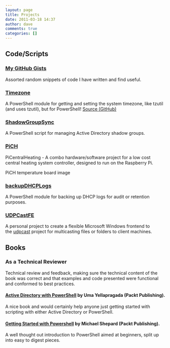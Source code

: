 ```yaml
---
layout: page
title: Projects
date: 2011-03-18 14:37
author: dave
comments: true
categories: []
---
```


## Code/Scripts

### [My GitHub Gists](https://gist.github.com/davegreen)

Assorted random snippets of code I have written and find useful.

### [Timezone](https://www.powershellgallery.com/packages/Timezone/)

A PowerShell module for getting and setting the system timezone, like tzutil (and uses tzutil), but for PowerShell! [Source (GitHub)](https://github.com/davegreen/PowerShell/tree/master/Modules/Timezone)

### [ShadowGroupSync](https://github.com/davegreen/shadowGroupSync)

A PowerShell script for managing Active Directory shadow groups.

### [PiCH](https://github.com/davegreen/PiCH.git)

PiCentralHeating - A combo hardware/software project for a low cost central heating system controller, designed to run on the Raspberry Pi.

PiCH temperature board image

### [backupDHCPLogs](https://github.com/davegreen/backupDhcpLogs.git)

A PowerShell module for backing up DHCP logs for audit or retention purposes.

### [UDPCastFE](https://github.com/davegreen/udpcastFE.git)

A personal project to create a flexible Microsoft Windows frontend to the [udpcast](http://udpcast.linux.lu) project for multicasting files or folders to client machines.

## Books

### As a Technical Reviewer

Technical review and feedback, making sure the technical content of the book was correct and that examples and code presented were functional and conformed to best practices.

#### [Active Directory with PowerShell](https://www.packtpub.com/networking-and-servers/active-directory-powershell) by Uma Yellapragada (Packt Publishing).

A nice book and would certainly help anyone just getting started with scripting with either Active Directory or PowerShell.</p>

#### [Getting Started with Powershell](https://www.packtpub.com/networking-and-servers/getting-started-powershell) by Michael Shepard (Packt Publishing).

A well thought out introduction to PowerShell aimed at beginners, split up into easy to digest pieces.
